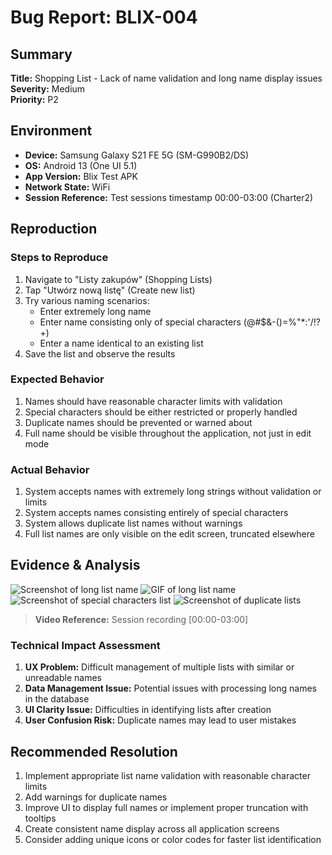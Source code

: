 # Bug Report: BLIX-004

## Summary

**Title:** Shopping List - Lack of name validation and long name display issues  
**Severity:** Medium  
**Priority:** P2

## Environment

- **Device:** Samsung Galaxy S21 FE 5G (SM-G990B2/DS)
- **OS:** Android 13 (One UI 5.1)
- **App Version:** Blix Test APK
- **Network State:** WiFi
- **Session Reference:** Test sessions timestamp 00:00-03:00 (Charter2)

## Reproduction

### Steps to Reproduce

1. Navigate to "Listy zakupów" (Shopping Lists)
2. Tap "Utwórz nową listę" (Create new list)
3. Try various naming scenarios:
   - Enter extremely long name
   - Enter name consisting only of special characters (@#$&-()=%"\*:'/!?+)
   - Enter a name identical to an existing list
4. Save the list and observe the results

### Expected Behavior

1. Names should have reasonable character limits with validation
2. Special characters should be either restricted or properly handled
3. Duplicate names should be prevented or warned about
4. Full name should be visible throughout the application, not just in edit mode

### Actual Behavior

1. System accepts names with extremely long strings without validation or limits
2. System accepts names consisting entirely of special characters
3. System allows duplicate list names without warnings
4. Full list names are only visible on the edit screen, truncated elsewhere

## Evidence & Analysis

![Screenshot of long list name](/evidence/screenshots/long_list_name.jpg)
![GIF of long list name](/evidence/screenshots/long_list_name.gif)
![Screenshot of special characters list](/evidence/screenshots/special_chars_list.jpg)
![Screenshot of duplicate lists](/evidence/screenshots/duplicate_lists.jpg)

> **Video Reference:** Session recording [00:00-03:00]

### Technical Impact Assessment

1. **UX Problem:** Difficult management of multiple lists with similar or unreadable names
2. **Data Management Issue:** Potential issues with processing long names in the database
3. **UI Clarity Issue:** Difficulties in identifying lists after creation
4. **User Confusion Risk:** Duplicate names may lead to user mistakes

## Recommended Resolution

1. Implement appropriate list name validation with reasonable character limits
2. Add warnings for duplicate names
3. Improve UI to display full names or implement proper truncation with tooltips
4. Create consistent name display across all application screens
5. Consider adding unique icons or color codes for faster list identification
